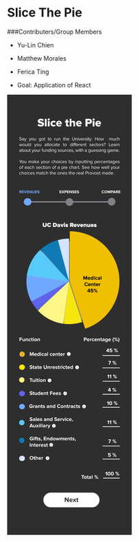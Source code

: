 # Slice The Pie
###Contributers/Group Members

* Yu-Lin Chien
* Matthew Morales
* Ferica Ting

* Goal: Application of React

![](Pictures/Mod1.png)
